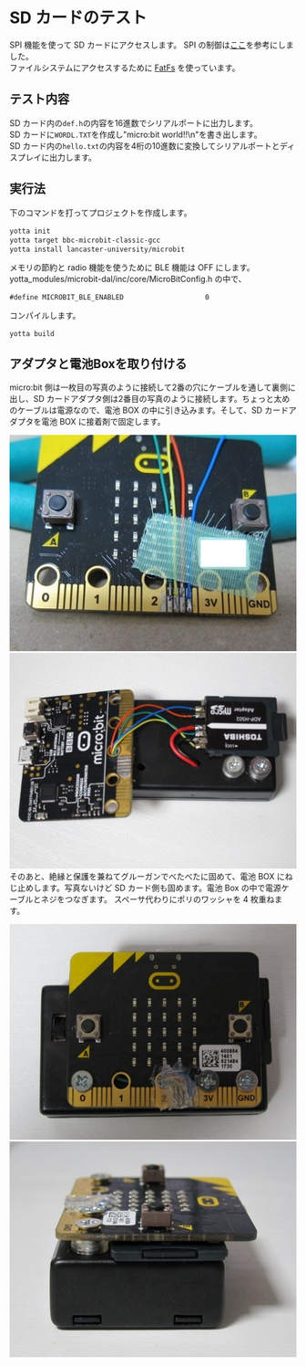 # SD カードのテスト

SPI 機能を使って SD カードにアクセスします。
SPI の制御は[ここ](https://os.mbed.com/users/mbed_official/code/SDFileSystem/)を参考にしました。  
ファイルシステムにアクセスするために [FatFs](http://elm-chan.org/fsw/ff/00index_e.html) を使っています。

## テスト内容
SD カード内の```def.h```の内容を16進数でシリアルポートに出力します。  
SD カードに```WORDL.TXT```を作成し"micro:bit world!!\n"を書き出します。  
SD カード内の```hello.txt```の内容を4桁の10進数に変換してシリアルポートとディスプレイに出力します。  

## 実行法
下のコマンドを打ってプロジェクトを作成します。

```
yotta init
yotta target bbc-microbit-classic-gcc
yotta install lancaster-university/microbit

```

メモリの節約と radio 機能を使うために BLE 機能は OFF にします。  
yotta_modules/microbit-dal/inc/core/MicroBitConfig.h の中で、

```
#define MICROBIT_BLE_ENABLED                    0
```

コンパイルします。

```
yotta build
```


## アダプタと電池Boxを取り付ける
micro:bit 側は一枚目の写真のように接続して2番の穴にケーブルを通して裏側に出し、SD カードアダプタ側は2番目の写真のように接続します。ちょっと太めのケーブルは電源なので、電池 BOX の中に引き込みます。そして、SD カードアダプタを電池 BOX に接着剤で固定します。

![](doc/spi.jpg)
![](doc/sd.jpg)  
そのあと、絶縁と保護を兼ねてグルーガンでべたべたに固めて、電池 BOX にねじ止めします。写真ないけど SD カード側も固めます。電池 Box の中で電源ケーブルとネジをつなぎます。
スペーサ代わりにポリのワッシャを 4 枚重ねます。

![](doc/top.jpg)
![](doc/side.jpg)  
